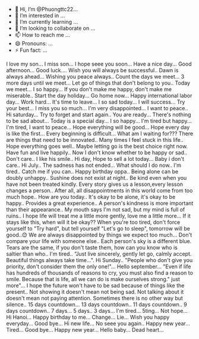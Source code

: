 - 👋 Hi, I’m @Phuongttc22...
- 👀 I’m interested in ...
- 🌱 I’m currently learning ...
- 💞️ I’m looking to collaborate on ...
- 📫 How to reach me ...
- 😄 Pronouns: ...
- ⚡ Fun fact: ...

<!---
Phuongttc22/Phuongttc22 is a ✨ special ✨ repository because its `README.md` (this file) appears on your GitHub profile.
You can click the Preview link to take a look at your changes.
--->
I love my son...
I miss son...
I hope seee you soon...
Have a nice day...
Good afternoon...
Good luck....
Wish you will always be successful..
Dawn is always ahead...
Wishing you peace always..
Count the days we meet...
3 more days until we meet...
Let go of things that don't belong to you..
Today we meet...
I so happy...
If you don't make me happy, don't make me miserable..
Start the day holiday...
Go home now...
Happy international labor day...
Work hard...
It's time to leave...
I so sad today...
I will success...
Try your best...
I miss you so much...
I'm very disappointed...
I want to peace..
Hi saturday...
Try to forget and start again..
You are ready...
There's nothing to be sad about...
Today is a special day...
I so happy...
I'm tired but happy...
I'm tired, I want to peace...
Hope everything will be good...
Hope every day is like the first...
Every beginning is difficult...
What am I waiting for???
There are things that need to be innovated..
Many times I feel stuck in this life..
Hope everything goes well..
Maybe letting go is the best choice right now.
Have fun and live happily..
Now I don't know whether to be happy or sad..
Don't care..
I like his smile..
Hi day, Hope to sell a lot today...
Baby i don't care..
Hi July..
The sadness has not ended...
What should I do now..
I'm tired..
Catch me if you can..
Happy birthday oppa..
Being alone can be doubly unhappy..
Sushine does not exist at night..
Be kind even when you have not been treated kindly.
Every story gives us a lesson,every lesson changes a person..
After all, all disappointments in this world come from too much hope..
How are you today..
It's okay to be alone, it's okay to be happy..
Provides a great experience..
A person's kindness is more important than their appearance..
My mouth says I'm not sad, but my mind is full of ruins..
I hope life will treat me a little more gently, love me a little more...
If it stays like this, when will it be okay??
When you're too tired, don't force yourself to "Try hard", but tell yourself "Let's go to sleep", tomorrow will be good..😊
We are always disappointed by things we expect too much...
Don't compare your life with someone else.. Each person's sky is a different blue. Tears are the same, if you don't taste them, how can you know who is saltier than who..
I'm tired..
“Just live sincerely, gently let go, calmly accept. Beautiful things always take time...".
Hi Sunday..
"People who don't give you priority, don't consider them the only one!"...
Hello september...
"Even if life has hundreds of thousands of reasons to cry, you must also find a reason to smile. Because that is life, all we can do is make ourselves strong." just more"...
I hope the future won't have to be sad because of things like the present..
Not showing it doesn't mean not being sad. Not talking about it doesn't mean not paying attention. Sometimes there is no other way but silence..
15 days countdown...
13 days countdown..
11 days countdown..
9 days countdown..
7 days...
5 days..
3 days...
I'm tired...
5ting...
Not hope...
Hi Hanoi...
Happy birthday to me...
Change...
Lie...
Wish you happy everyday...
Good bye...
Hi new life...
No seee you again..
Happy new year...
Tired...
Good bye...
Happy new year...
Hello baby...
Dead heart...
